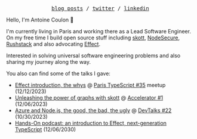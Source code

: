 <p align="center">
  <samp>
    <a href="https://dev.to/antoinecoulon">blog posts</a> /    
    <a href="https://twitter.com/c9antoine">twitter</a> /
    <a href="https://www.linkedin.com/in/antoine-coulon-c9">linkedin</a>
  </samp>
</p>


Hello, I'm Antoine Coulon 👋

I'm currently living in Paris and working there as a Lead Software Engineer. On my free time I build open source stuff including [skott](https://github.com/antoine-coulon/skott), [NodeSecure](https://github.com/NodeSecure), [Rushstack](https://github.com/microsoft/rushstack) and also advocating [Effect](https://effect.website/).

Interested in solving universal software engineering problems and also sharing my journey along the way.

You also can find some of the talks I gave:

-  [Effect introduction, the whys](https://app.getcontrast.io/watch/paris-typescript-paris-typescript-35) @ [Paris TypeScript #35](https://www.meetup.com/paris-typescript/events/297232045/) meetup (12/12/2023)
-  [Unleashing the power of graphs with skott]() @ [Accelerator #1](https://www.meetup.com/fr-FR/accelerator-engineering/events/297557363) (12/06/2023)
-  [Azure and Node.js, the good, the bad, the ugly](https://antoine-coulon.github.io/azure-app-service-and-nodejs-talk/1) @ [DevTalks #22](https://www.meetup.com/devtalks-net/events/296719027/) (10/30/2023)
- [Hands-On podcast: an introduction to Effect, next-generation TypeScript](https://www.youtube.com/watch?v=MpmNN4L5xTY) (12/06/2030)
